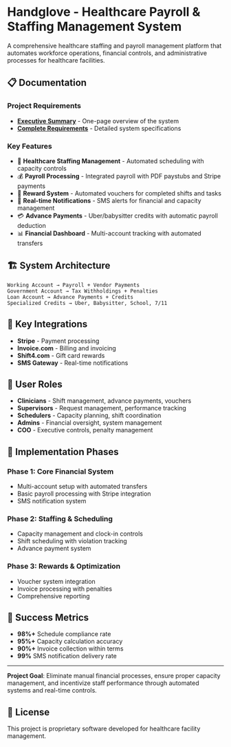 # Handglove - Healthcare Payroll & Staffing Management System

A comprehensive healthcare staffing and payroll management platform that automates workforce operations, financial controls, and administrative processes for healthcare facilities.

## 📋 Documentation

### Project Requirements
- **[Executive Summary](docs/HANDGLOVE_EXECUTIVE_SUMMARY.md)** - One-page overview of the system
- **[Complete Requirements](docs/HANDGLOVE_PAYROLL_SYSTEM_REQUIREMENTS.md)** - Detailed system specifications

### Key Features
- 🏥 **Healthcare Staffing Management** - Automated scheduling with capacity controls
- 💰 **Payroll Processing** - Integrated payroll with PDF paystubs and Stripe payments
- 🎁 **Reward System** - Automated vouchers for completed shifts and tasks
- 📱 **Real-time Notifications** - SMS alerts for financial and capacity management
- 💳 **Advance Payments** - Uber/babysitter credits with automatic payroll deduction
- 📊 **Financial Dashboard** - Multi-account tracking with automated transfers

## 🏗️ System Architecture

```
Working Account → Payroll + Vendor Payments
Government Account → Tax Withholdings + Penalties  
Loan Account → Advance Payments + Credits
Specialized Credits → Uber, Babysitter, School, 7/11
```

## 🔗 Key Integrations
- **Stripe** - Payment processing
- **Invoice.com** - Billing and invoicing
- **Shift4.com** - Gift card rewards
- **SMS Gateway** - Real-time notifications

## 👥 User Roles
- **Clinicians** - Shift management, advance payments, vouchers
- **Supervisors** - Request management, performance tracking
- **Schedulers** - Capacity planning, shift coordination
- **Admins** - Financial oversight, system management
- **COO** - Executive controls, penalty management

## 🚀 Implementation Phases

### Phase 1: Core Financial System
- Multi-account setup with automated transfers
- Basic payroll processing with Stripe integration
- SMS notification system

### Phase 2: Staffing & Scheduling  
- Capacity management and clock-in controls
- Shift scheduling with violation tracking
- Advance payment system

### Phase 3: Rewards & Optimization
- Voucher system integration
- Invoice processing with penalties
- Comprehensive reporting

## 🎯 Success Metrics
- **98%+** Schedule compliance rate
- **95%+** Capacity calculation accuracy
- **90%+** Invoice collection within terms
- **99%** SMS notification delivery rate

---

**Project Goal**: Eliminate manual financial processes, ensure proper capacity management, and incentivize staff performance through automated systems and real-time controls.

## 📄 License
This project is proprietary software developed for healthcare facility management.
